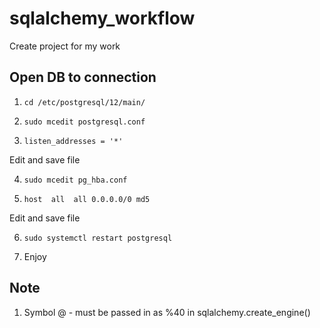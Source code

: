 # sqlalchemy_workflow
Create project for my work



## Open DB to connection

1. `cd /etc/postgresql/12/main/`

2. `sudo mcedit postgresql.conf`

3. `listen_addresses = '*'`

Edit and save file

4. `sudo mcedit pg_hba.conf`

5. `host  all  all 0.0.0.0/0 md5`

Edit and save file

6. `sudo systemctl restart postgresql`

7. Enjoy 



## Note

1. Symbol @ - must be passed in as %40 in sqlalchemy.create_engine()